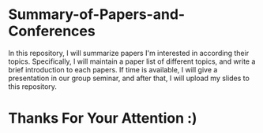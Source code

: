 # Summary-of-Papers-and-Conferences

In this repository, I will summarize papers I'm interested in according their topics.
Specifically, I will maintain a paper list of different topics, and write a brief introduction to each papers.
If time is available, I will give a presentation in our group seminar, and after that, I will upload my slides to this repository.

# Thanks For Your Attention :)
